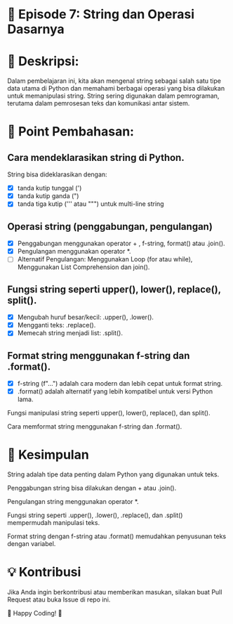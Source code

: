 # 📌 Episode 7: String dan Operasi Dasarnya

# 📜 Deskripsi:

Dalam pembelajaran ini, kita akan mengenal string sebagai salah satu tipe data utama di Python dan memahami berbagai operasi yang bisa dilakukan untuk memanipulasi string. String sering digunakan dalam pemrograman, terutama dalam pemrosesan teks dan komunikasi antar sistem.

# 🎯 Point Pembahasan:

## Cara mendeklarasikan string di Python.

String bisa dideklarasikan dengan:

- [x] tanda kutip tunggal (')
- [x] tanda kutip ganda (")
- [x] tanda tiga kutip (''' atau """) untuk multi-line string

## Operasi string (penggabungan, pengulangan)

- [x] Penggabungan menggunakan operator + , f-string, format() atau .join().
- [x] Pengulangan menggunakan operator \*.
- [ ] Alternatif Pengulangan: Menggunakan Loop (for atau while), Menggunakan List Comprehension dan join().

## Fungsi string seperti upper(), lower(), replace(), split().

- [x] Mengubah huruf besar/kecil: .upper(), .lower().
- [x] Mengganti teks: .replace().
- [x] Memecah string menjadi list: .split().

## Format string menggunakan f-string dan .format().

- [x] f-string (f"...") adalah cara modern dan lebih cepat untuk format string.
- [x] .format() adalah alternatif yang lebih kompatibel untuk versi Python lama.

Fungsi manipulasi string seperti upper(), lower(), replace(), dan split().

Cara memformat string menggunakan f-string dan .format().

# 🎯 Kesimpulan

String adalah tipe data penting dalam Python yang digunakan untuk teks.

Penggabungan string bisa dilakukan dengan + atau .join().

Pengulangan string menggunakan operator \*.

Fungsi string seperti .upper(), .lower(), .replace(), dan .split() mempermudah manipulasi teks.

Format string dengan f-string atau .format() memudahkan penyusunan teks dengan variabel.

# 💡 Kontribusi

Jika Anda ingin berkontribusi atau memberikan masukan, silakan buat Pull Request atau buka Issue di repo ini.

🌟 Happy Coding! 🚀
